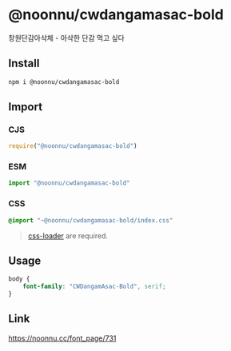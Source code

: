 # @noonnu/cwdangamasac-bold
창원단감아삭체 - 아삭한 단감 먹고 싶다

## Install
```sh
npm i @noonnu/cwdangamasac-bold
```
## Import
### CJS
```js
require("@noonnu/cwdangamasac-bold")
```
### ESM
```js
import "@noonnu/cwdangamasac-bold"
```
### CSS 
```css
@import "~@noonnu/cwdangamasac-bold/index.css"
```
> [css-loader](https://github.com/webpack-contrib/css-loader) are required.

## Usage
```css
body {
    font-family: "CWDangamAsac-Bold", serif;
}
```

## Link
https://noonnu.cc/font_page/731